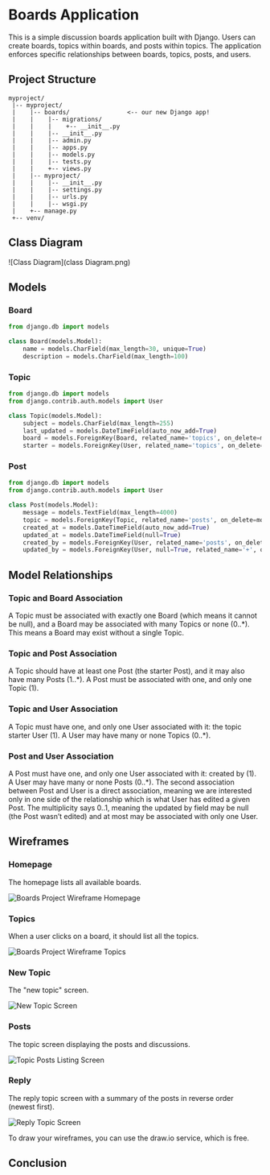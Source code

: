 # Boards Application

This is a simple discussion boards application built with Django. Users can create boards, topics within boards, and posts within topics. The application enforces specific relationships between boards, topics, posts, and users.

## Project Structure

```
myproject/
 |-- myproject/
 |    |-- boards/                <-- our new Django app!
 |    |    |-- migrations/
 |    |    |    +-- __init__.py
 |    |    |-- __init__.py
 |    |    |-- admin.py
 |    |    |-- apps.py
 |    |    |-- models.py
 |    |    |-- tests.py
 |    |    +-- views.py
 |    |-- myproject/
 |    |    |-- __init__.py
 |    |    |-- settings.py
 |    |    |-- urls.py
 |    |    |-- wsgi.py
 |    +-- manage.py
 +-- venv/
```

## Class Diagram

![Class Diagram](class Diagram.png)

## Models

### Board

```python
from django.db import models

class Board(models.Model):
    name = models.CharField(max_length=30, unique=True)
    description = models.CharField(max_length=100)
```

### Topic

```python
from django.db import models
from django.contrib.auth.models import User

class Topic(models.Model):
    subject = models.CharField(max_length=255)
    last_updated = models.DateTimeField(auto_now_add=True)
    board = models.ForeignKey(Board, related_name='topics', on_delete=models.CASCADE)
    starter = models.ForeignKey(User, related_name='topics', on_delete=models.CASCADE)
```

### Post

```python
from django.db import models
from django.contrib.auth.models import User

class Post(models.Model):
    message = models.TextField(max_length=4000)
    topic = models.ForeignKey(Topic, related_name='posts', on_delete=models.CASCADE)
    created_at = models.DateTimeField(auto_now_add=True)
    updated_at = models.DateTimeField(null=True)
    created_by = models.ForeignKey(User, related_name='posts', on_delete=models.CASCADE)
    updated_by = models.ForeignKey(User, null=True, related_name='+', on_delete=models.CASCADE)
```

## Model Relationships

### Topic and Board Association

A Topic must be associated with exactly one Board (which means it cannot be null), and a Board may be associated with many Topics or none (0..*). This means a Board may exist without a single Topic.

### Topic and Post Association

A Topic should have at least one Post (the starter Post), and it may also have many Posts (1..*). A Post must be associated with one, and only one Topic (1).

### Topic and User Association

A Topic must have one, and only one User associated with it: the topic starter User (1). A User may have many or none Topics (0..*).

### Post and User Association

A Post must have one, and only one User associated with it: created by (1). A User may have many or none Posts (0..*). The second association between Post and User is a direct association, meaning we are interested only in one side of the relationship which is what User has edited a given Post. The multiplicity says 0..1, meaning the updated by field may be null (the Post wasn’t edited) and at most may be associated with only one User.

## Wireframes

### Homepage

The homepage lists all available boards.

![Boards Project Wireframe Homepage](https://via.placeholder.com/300)

### Topics

When a user clicks on a board, it should list all the topics.

![Boards Project Wireframe Topics](https://via.placeholder.com/300)

### New Topic

The "new topic" screen.

![New Topic Screen](https://via.placeholder.com/300)

### Posts

The topic screen displaying the posts and discussions.

![Topic Posts Listing Screen](https://via.placeholder.com/300)

### Reply

The reply topic screen with a summary of the posts in reverse order (newest first).

![Reply Topic Screen](https://via.placeholder.com/300)

To draw your wireframes, you can use the draw.io service, which is free.

## Conclusion
